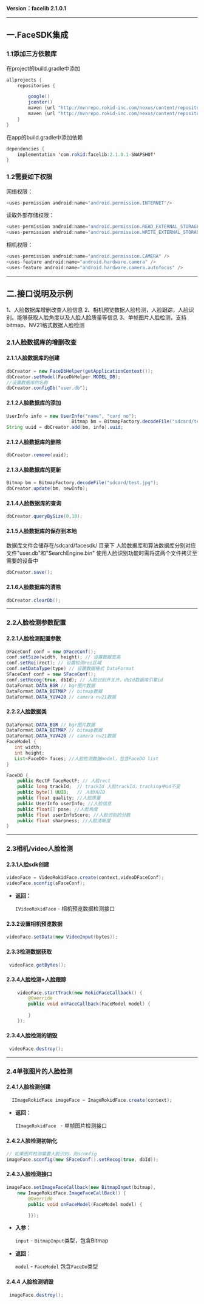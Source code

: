 **Version：facelib 2.1.0.1**

***

## 一.FaceSDK集成

### 1.1添加三方依赖库
在project的build.gradle中添加
```java
allprojects {
    repositories {

        google()
        jcenter()
        maven {url "http://mvnrepo.rokid-inc.com/nexus/content/repositories/snapshots/"}
        maven {url "http://mvnrepo.rokid-inc.com/nexus/content/repositories/releases/"}
    }
}
```

在app的build.gradle中添加依赖
```java
dependencies {
    implementation 'com.rokid:facelib:2.1.0.1-SNAPSHOT'
}
```


### 1.2需要如下权限
网络权限：
```java
<uses-permission android:name="android.permission.INTERNET"/>
```

读取外部存储权限：
```java
<uses-permission android:name="android.permission.READ_EXTERNAL_STORAGE"/>
<uses-permission android:name="android.permission.WRITE_EXTERNAL_STORAGE/>
```
相机权限：
```java
<uses-permission android:name="android.permission.CAMERA" />
<uses-feature android:name="android.hardware.camera" />
<uses-feature android:name="android.hardware.camera.autofocus" />
```
---
## 二.接口说明及示例
1、人脸数据库增删改查人脸信息
2、相机预览数据人脸检测，人脸跟踪，人脸识别。能够获取人脸角度以及人脸人脸质量等信息
3、单帧图片人脸检测，支持bitmap、NV21格式数据人脸检测
### 2.1人脸数据库的增删改查
#### 2.1.1人脸数据库的创建
```java
dbCreator = new FaceDbHelper(getApplicationContext());
dbCreator.setModel(FaceDbHelper.MODEL_DB);
//设置数据库的名称
dbCreator.configDb("user.db");
```
#### 2.1.2人脸数据库的添加
```java
UserInfo info = new UserInfo("name", "card no");
                        Bitmap bm = BitmapFactory.decodeFile("sdcard/test.jpg");
String uuid = dbCreator.add(bm, info).uuid;
```
#### 2.1.2人脸数据库的删除
```java
dbCreator.remove(uuid);
```
#### 2.1.3人脸数据库的更新
```java
Bitmap bm = BitmapFactory.decodeFile("sdcard/test.jpg");
dbCreator.update(bm, newInfo);
```
#### 2.1.4人脸数据库的查询
```java
dbCreator.queryBySize(0,10);
```
#### 2.1.5人脸数据库的保存到本地
数据库文件会储存在/sdcard/facesdk/ 目录下
人脸数据库和算法数据库分别对应文件"user.db"和"SearchEngine.bin"
使用人脸识别功能时需将这两个文件拷贝至需要的设备中
```java
dbCreator.save();
```
#### 2.1.6人脸数据库的清除
```java
dbCreator.clearDb();
```
---
### 2.2人脸检测参数配置
#### 2.2.1人脸检测配置参数
```java
DFaceConf conf = new DFaceConf();
conf.setSize(width, height); // 设置数据宽高
conf.setRoi(rect); // 设置检测roi区域
conf.setDataType(type) // 设置数据格式 DataFormat 
SFaceConf conf = new SFaceConf();
conf.setRecog(true, dbId); // 人脸识别开关开，dbId数据库引擎id
DataFormat.DATA_BGR // bgr图片数据
DataFormat.DATA_BITMAP // bitmap数据
DataFormat.DATA_YUV420 // camera nv21数据
```
#### 2.2.2人脸数据类
```java
DataFormat.DATA_BGR // bgr图片数据
DataFormat.DATA_BITMAP // bitmap数据
DataFormat.DATA_YUV420 // camera nv21数据 
FaceModel {
   int width;
   int height;
   List<FaceDO> faces; //人脸检测数据model，包含FaceDO list
}

FaceDO {
    public RectF faceRectF; // 人脸rect
    public long trackId;  // trackId 人脸trackId，tracking中id不变
    public byte[] UUID;   // 人脸UUID
    public float quality; //人脸质量
    public UserInfo userInfo; //人脸信息
    public float[] pose; //人脸角度
    public float userInfoScore; //人脸识别的分数
    public float sharpness; //人脸清晰度
}
```
---
### 2.3相机/video人脸检测
#### 2.3.1人脸sdk创建
```java
videoFace = VideoRokidFace.create(context,videoDFaceConf);
videoFace.sconfig(sFaceConf);
```
  * **返回：**

      `IVideoRokidFace` - 相机预览数据检测接口
#### 2.3.2设置相机预览数据
```java
videoFace.setData(new VideoInput(bytes));
```
#### 2.3.3检测数据获取
```java
 videoFace.getBytes();
```
#### 2.3.4人脸检测+人脸跟踪
```java
    videoFace.startTrack(new RokidFaceCallback() {
        @Override
        public void onFaceCallback(FaceModel model) {
        
        }
    });
```
#### 2.3.4人脸检测的销毁
```java
 videoFace.destroy();
```
---
### 2.4单张图片的人脸检测
#### 2.4.1人脸检测创建
```java
  IImageRokidFace imageFace = ImageRokidFace.create(context);
```
 * **返回：**

      `IImageRokidFace ` - 单帧图片检测接口
#### 2.4.2人脸检测初始化
```java
// 如果图片检测需要人脸识别，则sconfig
imageFace.sconfig(new SFaceConf().setRecog(true, dbId)); 
```
#### 2.4.3人脸检测接口
```java
imageFace.setImageFaceCallback(new BitmapInput(bitmap),
	new ImageRokidFace.ImageFaceCallBack() {
	    @Override
	    public void onFaceModel(FaceModel model) {

	    }});
```
* **入参：**

    `input` - `BitmapInput`类型，包含Bitmap
* **返回：**

    `model` - `FaceModel` 包含`FaceDo`类型
#### 2.4.4 人脸检测销毁
```java
 imageFace.destroy();
```
